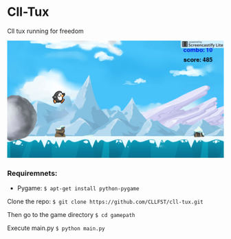 # Cll-Tux
Cll tux running for freedom

![Alt text](/Screenshot.png?raw=true "Cll-Tux")

### Requiremnets:
  - Pygame: ```$ apt-get install python-pygame```

Clone the repo:
```$ git clone https://github.com/CLLFST/cll-tux.git ```


Then go to the game directory
 ```$ cd gamepath```

Execute main.py
```$ python main.py```
